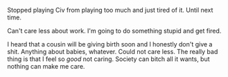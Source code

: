 Stopped playing Civ from playing too much and just tired of it. Until next time.

Can't care less about work. I'm going to do something stupid and get fired.

I heard that a cousin will be giving birth soon and I honestly don't give a shit. Anything about babies, whatever. Could not care less. The really bad thing is that I feel so *good* not caring. Society can bitch all it wants, but nothing can make me care.

